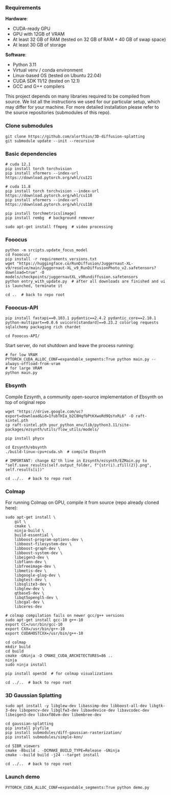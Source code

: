 ### Requirements
**Hardware**:
* CUDA-ready GPU
* GPU with 12GB of VRAM
* At least 32 GB of RAM (tested on 32 GB of RAM + 40 GB of swap space)
* At least 30 GB of storage

**Software**:
* Python 3.11
* Virtual venv / conda environment
* Linux-based OS (tested on Ubuntu 22.04)
* CUDA SDK 11/12 (tested on 12.1)
* GCC and G++ compilers

This project depends on many libraries required to be compiled from source. We list all the instructions we used for our particular setup, which may differ for your machine. For more detailed installation please refer to the source repositories (submodules of this repo).

### Clone submodules
```shell
git clone https://github.com/alorthius/3D-diffusion-splatting
git submodule update --init --recursive
```

### Basic dependencies
```shell
# cuda 12.1
pip install torch torchvision
pip install xformers --index-url https://download.pytorch.org/whl/cu121

# cuda 11.8
pip install torch torchvision --index-url https://download.pytorch.org/whl/cu118
pip install xformers --index-url https://download.pytorch.org/whl/cu118

pip install torchmetrics[image]
pip install rembg  # background remover

sudo apt-get install ffmpeg  # video processing
```

### Fooocus
```shell
python -m srcipts.update_focus_model
cd Fooocus/
pip install -r requirements_versions.txt
wget "https://huggingface.co/RunDiffusion/Juggernaut-XL-v9/resolve/main/Juggernaut-XL_v9_RunDiffusionPhoto_v2.safetensors?download=true" -O models/checkpoints/juggernautXL_v9Rundiffusion.safetensors
python entry_with_update.py  # after all downloads are finished and ui is launched, terminate it

cd ..  # back to repo root
```

### Fooocus-API
```shell
pip install fastapi==0.103.1 pydantic==2.4.2 pydantic_core==2.10.1 python-multipart==0.0.6 uvicorn[standard]==0.23.2 colorlog requests sqlalchemy packaging rich chardet

cd Fooocus-API/
```

Start server, do not shutdown and leave the process running:
```shell
# for low VRAM
PYTORCH_CUDA_ALLOC_CONF=expandable_segments:True python main.py --always-offload-from-vram
# for large VRAM
python main.py
```

### Ebsynth
Compile Ezsynth, a community open-source implementation of Ebsynth on top of original repo
```shell
wget "https://drive.google.com/uc?export=download&id=1fubTHIa_b2C8HqfbPtKXwoRd9QsYxRL6" -O raft-sintel.pth
cp raft-sintel.pth your_python_env/lib/python3.11/site-packages/ezsynth/utils/flow_utils/models/

pip install phycv

cd Ezsynth/ebsynth
./build-linux-cpu+cuda.sh  # compile Ebsynth

# IMPORTANT: change 62'th line in Ezsynth/ezsynth/EZMain.py to "self.save_results(self.output_folder, f"{str(i).zfill(2)}.png", self.results[i])"

cd ../..  # back to repo root
```

### Colmap
For running Colmap on GPU, compile it from source (repo already cloned here):
```shell
sudo apt-get install \
    git \
    cmake \
    ninja-build \
    build-essential \
    libboost-program-options-dev \
    libboost-filesystem-dev \
    libboost-graph-dev \
    libboost-system-dev \
    libeigen3-dev \
    libflann-dev \
    libfreeimage-dev \
    libmetis-dev \
    libgoogle-glog-dev \
    libgtest-dev \
    libsqlite3-dev \
    libglew-dev \
    qtbase5-dev \
    libqt5opengl5-dev \
    libcgal-dev \
    libceres-dev

# colmap compilation fails on newer gcc/g++ versions
sudo apt-get install gcc-10 g++-10
export CC=/usr/bin/gcc-10
export CXX=/usr/bin/g++-10
export CUDAHOSTCXX=/usr/bin/g++-10

cd colmap
mkdir build
cd build
cmake -GNinja -D CMAKE_CUDA_ARCHITECTURES=86 ..
ninja
sudo ninja install

pip install open3d  # for colmap visualizations

cd ../..  # back to repo root
```

### 3D Gaussian Splatting
```shell
sudo apt install -y libglew-dev libassimp-dev libboost-all-dev libgtk-3-dev libopencv-dev libglfw3-dev libavdevice-dev libavcodec-dev libeigen3-dev libxxf86vm-dev libembree-dev

cd gaussian-splatting
pip install plyfile
pip install submodules/diff-gaussian-rasterization/
pip install submodules/simple-knn/

cd SIBR_viewers
cmake -Bbuild . -DCMAKE_BUILD_TYPE=Release -GNinja
cmake --build build -j24 --target install

cd ../..  # back to repo root
```

### Launch demo
```shell
PYTORCH_CUDA_ALLOC_CONF=expandable_segments:True python demo.py
```